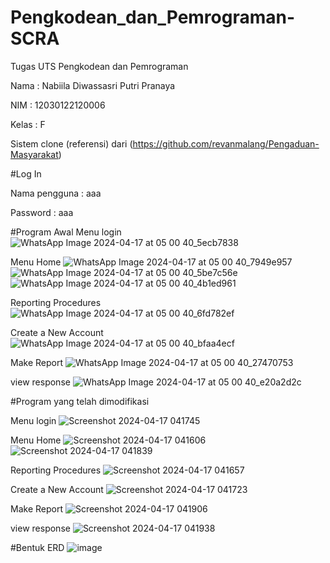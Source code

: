 # Pengkodean_dan_Pemrograman-SCRA

Tugas UTS Pengkodean dan Pemrograman 

Nama : Nabiila Diwassasri Putri Pranaya

NIM : 12030122120006

Kelas : F

Sistem clone (referensi) dari (https://github.com/revanmalang/Pengaduan-Masyarakat)

#Log In

Nama pengguna : aaa

Password : aaa

#Program Awal 
Menu login
![WhatsApp Image 2024-04-17 at 05 00 40_5ecb7838](https://github.com/NabiilaDiwasasriPutriPranaya/Pengkodean_dan_Pemrograman-SCRA/assets/167085600/a52722f2-f1c8-4532-8ab4-d819164e492b)

Menu Home
![WhatsApp Image 2024-04-17 at 05 00 40_7949e957](https://github.com/NabiilaDiwasasriPutriPranaya/Pengkodean_dan_Pemrograman-SCRA/assets/167085600/d659a882-6dad-4417-a1f9-bb008e6e724d)
![WhatsApp Image 2024-04-17 at 05 00 40_5be7c56e](https://github.com/NabiilaDiwasasriPutriPranaya/Pengkodean_dan_Pemrograman-SCRA/assets/167085600/ddb5dd37-1ef0-444c-aee9-90432e5c9099)
![WhatsApp Image 2024-04-17 at 05 00 40_4b1ed961](https://github.com/NabiilaDiwasasriPutriPranaya/Pengkodean_dan_Pemrograman-SCRA/assets/167085600/79364ad9-23a8-487c-b3ed-660f54c639fd)

Reporting Procedures
![WhatsApp Image 2024-04-17 at 05 00 40_6fd782ef](https://github.com/NabiilaDiwasasriPutriPranaya/Pengkodean_dan_Pemrograman-SCRA/assets/167085600/81f7a1d5-1b5b-4e27-a4c3-4292b988bb32)

Create a New Account
![WhatsApp Image 2024-04-17 at 05 00 40_bfaa4ecf](https://github.com/NabiilaDiwasasriPutriPranaya/Pengkodean_dan_Pemrograman-SCRA/assets/167085600/f50d7394-4697-4898-884c-3be539d81d26)

Make Report
![WhatsApp Image 2024-04-17 at 05 00 40_27470753](https://github.com/NabiilaDiwasasriPutriPranaya/Pengkodean_dan_Pemrograman-SCRA/assets/167085600/33502a1c-7cba-4870-96a9-6bad79122d6e)

view response
![WhatsApp Image 2024-04-17 at 05 00 40_e20a2d2c](https://github.com/NabiilaDiwasasriPutriPranaya/Pengkodean_dan_Pemrograman-SCRA/assets/167085600/44068932-2d76-495c-a18d-273de8ed3396)

#Program yang telah dimodifikasi

Menu login
![Screenshot 2024-04-17 041745](https://github.com/NabiilaDiwasasriPutriPranaya/Pengkodean_dan_Pemrograman-SCRA/assets/167085600/596a348f-5c88-433a-ad54-bbc427cc111b)

Menu Home
![Screenshot 2024-04-17 041606](https://github.com/NabiilaDiwasasriPutriPranaya/Pengkodean_dan_Pemrograman-SCRA/assets/167085600/28f18e61-0891-4468-a1b7-3c4ea669d583)
![Screenshot 2024-04-17 041839](https://github.com/NabiilaDiwasasriPutriPranaya/Pengkodean_dan_Pemrograman-SCRA/assets/167085600/c6e62b48-d994-440f-a98a-b4f6984a2672)

Reporting Procedures
![Screenshot 2024-04-17 041657](https://github.com/NabiilaDiwasasriPutriPranaya/Pengkodean_dan_Pemrograman-SCRA/assets/167085600/a391c044-e1ff-4ccc-a366-5143bb03080d)

Create a New Account
![Screenshot 2024-04-17 041723](https://github.com/NabiilaDiwasasriPutriPranaya/Pengkodean_dan_Pemrograman-SCRA/assets/167085600/822704a2-027e-45ba-b15a-5d7e35a61383)

Make Report
![Screenshot 2024-04-17 041906](https://github.com/NabiilaDiwasasriPutriPranaya/Pengkodean_dan_Pemrograman-SCRA/assets/167085600/56ea373b-55ed-41a1-96d8-91a566677277)

view response
![Screenshot 2024-04-17 041938](https://github.com/NabiilaDiwasasriPutriPranaya/Pengkodean_dan_Pemrograman-SCRA/assets/167085600/2e9f1915-5415-43d1-93d4-2a35f2eda548)

#Bentuk ERD
![image](https://github.com/NabiilaDiwasasriPutriPranaya/Pengkodean_dan_Pemrograman-SCRA/assets/167085600/ed6838c8-9c17-4008-87d5-76140c6d88c1)






